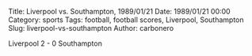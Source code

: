 Title: Liverpool vs. Southampton, 1989/01/21
Date: 1989/01/21 00:00
Category: sports
Tags: football, football scores, Liverpool, Southampton
Slug: liverpool-vs-southampton
Author: carbonero


Liverpool 2 - 0 Southampton
